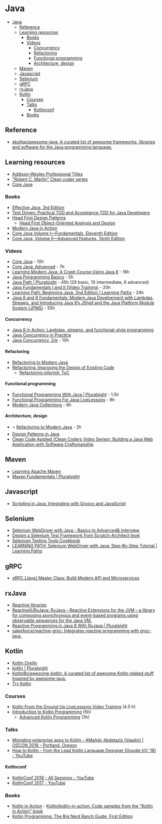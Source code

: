 # Java

- [Java](#java)
	- [Reference](#reference)
	- [Learning resources](#learning-resources)
		- [Books](#books)
		- [Videos](#videos)
			- [Concurrency](#concurrency)
			- [Refactoring](#refactoring)
			- [Functional programming](#functional-programming)
			- [Architecture, design](#architecture-design)
	- [Maven](#maven)
	- [Javascript](#javascript)
	- [Selenium](#selenium)
	- [gRPC](#grpc)
	- [rxJava](#rxjava)
	- [Kotlin](#kotlin)
		- [Courses](#courses)
		- [Talks](#talks)
			- [Kotlinconf](#kotlinconf)
		- [Books](#books-1)

## Reference

- [akullpp/awesome-java: A curated list of awesome frameworks, libraries and software for the Java programming language.](https://github.com/akullpp/awesome-java)

## Learning resources

- [Addison-Wesley Professional Titles](https://learning.oreilly.com/library/publisher/addison-wesley-professional/)
- ["Robert C. Martin" Clean coder series](https://learning.oreilly.com/search/?query=%22Robert%20C.%20Martin%22&extended_publisher_data=true&highlight=true&include_assessments=false&include_case_studies=true&include_courses=true&include_orioles=true&include_playlists=true&is_academic_institution_account=false&formats=video&formats=book&sort=publication_date&page=0&field=authors)
- [Core Java](https://learning.oreilly.com/search/?query=%22core%20java%22&extended_publisher_data=true&highlight=true&include_assessments=false&include_case_studies=true&include_courses=true&include_orioles=true&include_playlists=true&is_academic_institution_account=false&sort=publication_date&page=0&field=title)

### Books

- [Effective Java, 3rd Edition](https://learning.oreilly.com/library/view/effective-java-3rd/9780134686097/)
- [Test Driven: Practical TDD and Acceptance TDD for Java Developers](https://learning.oreilly.com/library/view/test-driven-practical/9781932394856/)
- [Head First Design Patterns](https://learning.oreilly.com/library/view/head-first-design/0596007124/)
  - [Head First Object-Oriented Analysis and Design](https://learning.oreilly.com/library/view/head-first-object-oriented/0596008678/)
- [Modern Java in Action](https://learning.oreilly.com/library/view/modern-java-in/9781617293566/)
- [Core Java Volume I—Fundamentals, Eleventh Edition](https://www.safaribooksonline.com/library/view/core-java-volume/9780135167199/)
- [Core Java, Volume II—Advanced Features, Tenth Edition](https://www.safaribooksonline.com/library/view/core-java-volume/9780134177878/)

### Videos

- [Core Java](https://learning.oreilly.com/videos/core-java/9780134540603/) - 10h
- [Core Java: Advanced](https://learning.oreilly.com/videos/core-java-advanced/9780134643595) - 7h
- [Learning Modern Java: A Crash Course Using Java 8](https://www.safaribooksonline.com/videos/learning-modern-java/9780134383613) - 18h
- [Java Programming Basics](https://learning.oreilly.com/videos/java-programming-basics/9780133975154) - 5h
- [Java Path | Pluralsight](https://app.pluralsight.com/paths/skills/java) - 45h (29 basic, 10 intermediate, 6 advanced)
- [Java Fundamentals I and II (Video Training)](https://www.safaribooksonline.com/videos/java-fundamentals-i/9780137131297) - 20h
- [Learning Path: Beginning Java, 2nd Edition | Learning Paths](https://www.safaribooksonline.com/learning-paths/learning-path-beginning/9781491987100/) - 24h
- [Java 8 and 9 Fundamentals: Modern Java Development with Lambdas, Streams, and Introducing Java 9’s JShell and the Java Platform Module System (JPMS)](https://www.safaribooksonline.com/videos/java-8-and/9780133489354) - 55h

#### Concurrency

- [Java 8 in Action: Lambdas, streams, and functional-style programming](https://www.safaribooksonline.com/library/view/java-8-in/9781617291999/)
- [Java Concurrency in Practice](https://www.safaribooksonline.com/library/view/java-concurrency-in/0321349601/)
- [Java Concurrency, 2/e](https://www.safaribooksonline.com/videos/java-concurrency-2-e/9780134510644) - 10h

#### Refactoring

- [Refactoring to Modern Java](https://learning.oreilly.com/videos/refactoring-to-modern/9780134653617/)
- [Refactoring: Improving the Design of Existing Code](https://learning.oreilly.com/library/view/refactoring-improving-the/9780134757681/)
  - [Refactoring informit: ToC](https://memberservices.informit.com/my_account/webedition/9780135425664/html/toc.html)

#### Functional programming

- [Functional Programming With Java | Pluralsight](https://app.pluralsight.com/library/courses/java-functional-programming/table-of-contents) - 1.5h
- [Functional Programming For Java LiveLessons](https://www.safaribooksonline.com/videos/functional-programming-for/9780134778235) - 8h
- [Modern Java Collections](https://www.safaribooksonline.com/videos/modern-java-collections/9780134663524) - 6h

#### Architecture, design

- :star: [Refactoring to Modern Java](https://learning.oreilly.com/videos/refactoring-to-modern/9780134653617) - 2h
- [Design Patterns in Java](https://www.safaribooksonline.com/videos/design-patterns-in/9780133489989)
- [Clean Code Applied (Clean Coders Video Series): Building a Java Web Application with Software Craftsmanship](https://www.safaribooksonline.com/videos/clean-code-applied/9780134843810)

## Maven

- [Learning Apache Maven](https://learning.oreilly.com/videos/learning-apache-maven/9781771373661)
- [Maven Fundamentals | Pluralsight](https://app.pluralsight.com/library/courses/maven-fundamentals/table-of-contents)

## Javascript

- [Scripting in Java: Integrating with Groovy and JavaScript](https://www.safaribooksonline.com/library/view/scripting-in-java/9781484207130/)

## Selenium

- [Selenium WebDriver with Java - Basics to Advanced& Interview](https://www.safaribooksonline.com/videos/selenium-webdriver-with/9781789132908)
- [Design a Selenium Test Framework from Scratch-Architect level](https://www.safaribooksonline.com/videos/design-a-selenium/9781789131048)
- [Selenium Testing Tools Cookbook](https://www.safaribooksonline.com/library/view/selenium-testing-tools/9781849515740/)
- [LEARNING PATH: Selenium WebDriver with Java: Step-By-Step Tutorial | Learning Paths](https://www.safaribooksonline.com/learning-paths/learning-path-selenium/9781789530186/)

## gRPC

- [gRPC [Java] Master Class: Build Modern API and Microservices](https://learning.oreilly.com/videos/grpc-java-master/9781838558048)

## rxJava

- [Reactive libraries](https://github.com/akullpp/awesome-java#reactive-libraries)
- [ReactiveX/RxJava: RxJava – Reactive Extensions for the JVM – a library for composing asynchronous and event-based programs using observable sequences for the Java VM.](https://github.com/ReactiveX/RxJava)
- [Reactive Programming in Java 8 With RxJava | Pluralsight](https://app.pluralsight.com/library/courses/reactive-programming-java-8-rxjava/table-of-contents)
- [salesforce/reactive-grpc: Integrates reactive programming with grpc-java.](https://github.com/salesforce/reactive-grpc)

## Kotlin

- [Kotlin Oreilly](https://learning.oreilly.com/topics/kotlin?active=&expanded=&addl_expanded=&format=all&publishers=all&sort_order=popularity)
- [kotlin | Pluralsight](https://app.pluralsight.com/search/?q=kotlin&m_Sort=relevance&type=courses)
- [KotlinBy/awesome-kotlin: A curated list of awesome Kotlin related stuff Inspired by awesome-java.](https://github.com/KotlinBy/awesome-kotlin)
- [Try Kotlin](https://try.kotlinlang.org/)

### Courses

- [Kotlin From the Ground Up LiveLessons Video Training](https://learning.oreilly.com/videos/kotlin-from-the/9780135263631) (4.5 h)
- [Introduction to Kotlin Programming](https://learning.oreilly.com/videos/introduction-to-kotlin/9781491964125) (5h)
  - [Advanced Kotlin Programming](https://learning.oreilly.com/videos/advanced-kotlin-programming/9781491964149) (3h)

### Talks

- [Migrating enterprise apps to Kotlin - AMahdy Abdelaziz (Vaadin) | OSCON 2018 - Portland, Oregon](https://learning.oreilly.com/videos/oscon-2018/9781492026075/9781492026075-video321454)
- [How to Kotlin - from the Lead Kotlin Language Designer (Google I/O '18) - YouTube](https://www.youtube.com/watch?v=6P20npkvcb8)

#### Kotlinconf

- [KotlinConf 2018 - All Sessions - YouTube](https://www.youtube.com/playlist?list=PLQ176FUIyIUbVvFMqDc2jhxS-t562uytr)
- [KotlinConf 2017 - YouTube](https://www.youtube.com/playlist?list=PLQ176FUIyIUY6UK1cgVsbdPYA3X5WLam5)

### Books

- [Kotlin in Action](https://learning.oreilly.com/library/view/kotlin-in-action/9781617293290/) - [Kotlin/kotlin-in-action: Code samples from the "Kotlin in Action" book](https://github.com/Kotlin/kotlin-in-action)
- [Kotlin Programming: The Big Nerd Ranch Guide, First Edition](https://learning.oreilly.com/library/view/kotlin-programming-the/9780135165188/)
